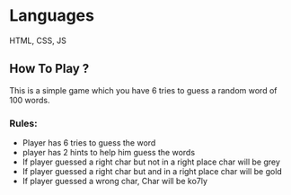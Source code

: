 # Languages
HTML, CSS, JS

## How To Play ?
This is a simple game which you have 6 tries to guess a random word of 100 words.

### Rules:
- Player has 6 tries to guess the word
- player has 2 hints to help him guess the words
- If player guessed a right char but not in a right place char will be grey
- If player guessed a right char but and in a right place char will be gold
- If player guessed a wrong char, Char will be ko7ly